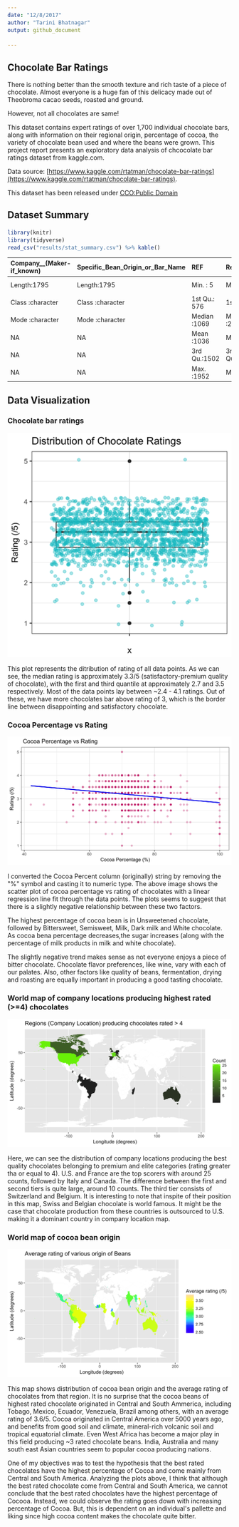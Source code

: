 ```yaml
---
date: "12/8/2017"
author: "Tarini Bhatnagar"
output: github_document

---
```




## Chocolate Bar Ratings

There is nothing better than the smooth texture and rich taste of a piece of chocolate. Almost everyone is a huge fan of this delicacy made out of Theobroma cacao seeds, roasted and ground. 

However, not all chocolates are same!

This dataset contains expert ratings of over 1,700 individual chocolate bars, along with information on their regional origin, percentage of cocoa, the variety of chocolate bean used and where the beans were grown.
This project report presents an exploratory data analysis of chcocolate bar ratings dataset from kaggle.com.

Data source: [https://www.kaggle.com/rtatman/chocolate-bar-ratings](https://www.kaggle.com/rtatman/chocolate-bar-ratings).

This dataset has been released under [CCO:Public Domain](https://creativecommons.org/publicdomain/zero/1.0/)

## Dataset Summary


```r
library(knitr)
library(tidyverse)
read_csv("results/stat_summary.csv") %>% kable()
```



|Company__(Maker-if_known) |Specific_Bean_Origin_or_Bar_Name |REF          |Review_Date  |Cocoa_Percent |Company_Location |Rating        |Bean_Type        |Broad_Bean_Origin |
|:-------------------------|:--------------------------------|:------------|:------------|:-------------|:----------------|:-------------|:----------------|:-----------------|
|Length:1795               |Length:1795                      |Min.   :   5 |Min.   :2006 |Min.   : 42.0 |Length:1795      |Min.   :1.000 |Length:1795      |Length:1795       |
|Class :character          |Class :character                 |1st Qu.: 576 |1st Qu.:2010 |1st Qu.: 70.0 |Class :character |1st Qu.:2.875 |Class :character |Class :character  |
|Mode  :character          |Mode  :character                 |Median :1069 |Median :2013 |Median : 70.0 |Mode  :character |Median :3.250 |Mode  :character |Mode  :character  |
|NA                        |NA                               |Mean   :1036 |Mean   :2012 |Mean   : 71.7 |NA               |Mean   :3.186 |NA               |NA                |
|NA                        |NA                               |3rd Qu.:1502 |3rd Qu.:2015 |3rd Qu.: 75.0 |NA               |3rd Qu.:3.500 |NA               |NA                |
|NA                        |NA                               |Max.   :1952 |Max.   :2017 |Max.   :100.0 |NA               |Max.   :5.000 |NA               |NA                |

## Data Visualization

### Chocolate bar ratings

![](../results/figures/rating_boxplot.png)

This plot represents the ditribution of rating of all data points. As we can see, the median rating is approximately 3.3/5 (satisfactory-premium quality of chocolate), with the first and third quantile at approximately 2.7 and 3.5 respectively. Most of the data points lay between ~2.4 - 4.1 ratings. Out of these, we have more chocolates bar above rating of 3, which is the border line between disappointing and satisfactory chocolate.

### Cocoa Percentage vs Rating

![](../results/figures/rating_cocoa_scatter.png)

I converted the Cocoa Percent column (originally) string by removing the "%" symbol and casting it to numeric type. The above image shows the scatter plot of cocoa percentage vs rating of chocolates with a linear regression line fit through the data points. The plots seems to suggest that there is a slightly negative relationship between these two factors.

The highest percentage of cocoa bean is in Unsweetened chocolate, followed by Bittersweet, Semisweet, Milk, Dark milk and White chocolate. As cocoa bena percentage decreases,the sugar increases (along with the percentage of milk products in milk and white chocolate). 

The slightly negative trend makes sense as not everyone enjoys a piece of bitter chocolate. Chocolate flavor preferences, like wine, vary with each of our palates. Also, other factors like quality of beans, fermentation, drying and roasting are equally important in producing a good tasting chocolate.

### World map of company locations producing highest rated (>=4) chocolates

![](../results/figures/world_comp_loc.png)

Here, we can see the distribution of company locations producing the best quality chocolates belonging to premium and elite categories (rating greater tha or equal to 4). U.S. and France are the top scorers with around 25 counts, followed by Italy and Canada. The difference between the first and second tiers is quite large, around 10 counts. The third tier consists of Switzerland and Belgium. It is interesting to note that inspite of their position in this map,  Swiss and Belgian chocolate is world famous. It might be the case that chocolate production from these countries is outsourced to U.S. making it a dominant country in company location map.

### World map of cocoa bean origin

![](../results/figures/world_bean_origin.png)

This map shows distribution of cocoa bean origin and the average rating of chocolates from that region. It is no surprise that the cocoa beans of highest rated chocolate originated in Central and South Ammerica, including Tobago, Mexico, Ecuador, Venezuela, Brazil among others, with an average rating of 3.6/5. Cocoa originated in Central America over 5000 years ago, and benefits from good soil and climate, mineral-rich volcanic soil and tropical equatorial climate. Even West Africa has become a major play in this field producing ~3 rated chocolate beans. India, Australia and many south east Asian countries seem to popular cocoa producing nations.

One of my objectives was to test the hypothesis that the best rated chocolates have the highest percentage of Cocoa and come mainly from Central and South America.
Analyzing the plots above, I think that although the best rated chocolate come from Central and South America, we cannot conclude that the best rated chocolates have the highest percentage of Cocooa. Instead, we could observe the rating goes down with increasing percentage of Cocoa. But, this is dependent on an individual's pallette and liking since high cocoa content makes the chocolate quite bitter.
